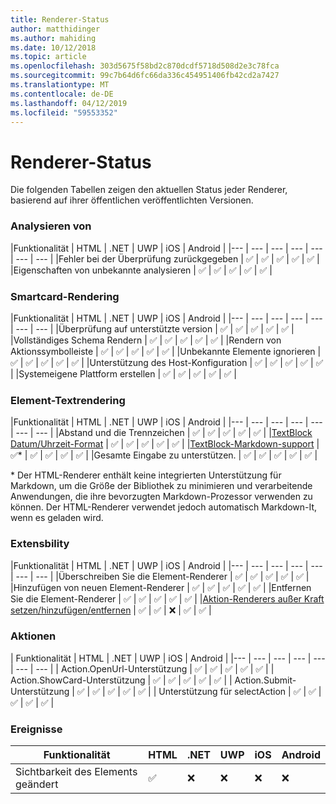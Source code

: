 ```yaml
---
title: Renderer-Status
author: matthidinger
ms.author: mahiding
ms.date: 10/12/2018
ms.topic: article
ms.openlocfilehash: 303d5675f58bd2c870dcdf5718d508d2e3c78fca
ms.sourcegitcommit: 99c7b64d6fc66da336c454951406fb42cd2a7427
ms.translationtype: MT
ms.contentlocale: de-DE
ms.lasthandoff: 04/12/2019
ms.locfileid: "59553352"
---
```

# <a name="renderer-status"></a>Renderer-Status
Die folgenden Tabellen zeigen den aktuellen Status jeder Renderer, basierend auf ihrer öffentlichen veröffentlichten Versionen.

### <a name="parsing"></a>Analysieren von

|Funktionalität | HTML | .NET | UWP | iOS | Android |
|--- | --- | --- | --- | --- | --- | --- |
|Fehler bei der Überprüfung zurückgegeben | ✅ | ✅ | ✅ | ✅ | ✅ |
|Eigenschaften von unbekannte analysieren | ✅ | ✅ | ✅ | ✅ | ✅ |

### <a name="card-rendering"></a>Smartcard-Rendering

|Funktionalität | HTML | .NET | UWP | iOS | Android |
|--- | --- | --- | --- | --- | --- | --- |
|Überprüfung auf unterstützte version | ✅ | ✅ | ✅ | ✅ | ✅  |
|Vollständiges Schema Rendern | ✅ | ✅ | ✅ | ✅ | ✅ |
|Rendern von Aktionssymbolleiste | ✅ | ✅ | ✅ | ✅ | ✅ |
|Unbekannte Elemente ignorieren | ✅ | ✅ | ✅ | ✅ | ✅ |
|Unterstützung des Host-Konfiguration | ✅ | ✅ | ✅ | ✅ | ✅ |
|Systemeigene Plattform erstellen | ✅ | ✅ | ✅ | ✅ | ✅ |

### <a name="element-rendering"></a>Element-Textrendering

|Funktionalität | HTML | .NET | UWP | iOS | Android |
|--- | --- | --- | --- | --- | --- | --- |
|Abstand und die Trennzeichen | ✅ | ✅ | ✅ | ✅ | ✅ |
|[TextBlock Datum/Uhrzeit-Format](../authoring-cards/text-features.md#datetime-formatting-and-localization) | ✅ | ✅ | ✅ | ✅ | ✅ |
|[TextBlock-Markdown-support](../authoring-cards/text-features.md#markdown) | ✅* | ✅ | ✅ | ✅ | ✅ |
|Gesamte Eingabe zu unterstützen. | ✅ | ✅ | ✅ | ✅ | ✅ |

\* Der HTML-Renderer enthält keine integrierten Unterstützung für Markdown, um die Größe der Bibliothek zu minimieren und verarbeitende Anwendungen, die ihre bevorzugten Markdown-Prozessor verwenden zu können. Der HTML-Renderer verwendet jedoch automatisch Markdown-It, wenn es geladen wird.

### <a name="extensbility"></a>Extensbility

|Funktionalität | HTML | .NET | UWP | iOS | Android |
|--- | --- | --- | --- | --- | --- | --- |
|Überschreiben Sie die Element-Renderer | ✅ | ✅ | ✅ | ✅ | ✅ |
|Hinzufügen von neuen Element-Renderer | ✅ | ✅ | ✅ | ✅ | ✅ |
|Entfernen Sie die Element-Renderer | ✅ | ✅ | ✅ | ✅ | ✅ |
|[Aktion-Renderers außer Kraft setzen/hinzufügen/entfernen](https://github.com/Microsoft/AdaptiveCards/issues/1671) | ✅ | ✅ | ❌ | ✅ | ✅ |

### <a name="actions"></a>Aktionen

| Funktionalität | HTML | .NET | UWP | iOS | Android |
|--- | --- | --- | --- | --- | --- | --- |
| Action.OpenUrl-Unterstützung | ✅ | ✅ | ✅ | ✅ | ✅  |
| Action.ShowCard-Unterstützung  | ✅ | ✅ | ✅ | ✅ | ✅ |
| Action.Submit-Unterstützung  | ✅ | ✅ | ✅ | ✅ | ✅  |
| Unterstützung für selectAction | ✅ | ✅ | ✅ | ✅ | ✅ |

### <a name="events"></a>Ereignisse

|       Funktionalität        | HTML | .NET | UWP | iOS | Android | 
|----------------------------|------|------|-----|-----|---------|
| Sichtbarkeit des Elements geändert |  ✅   |  ❌   |  ❌  |  ❌  | ❌ |

